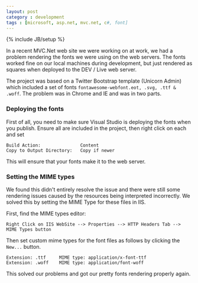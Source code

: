 ```yaml
---
layout: post
category : development
tags : [microsoft, asp.net, mvc.net, c#, font]
---
```

{% include JB/setup %}

In a recent MVC.Net web site we were working on at work, we had a problem rendering the fonts we were using on the web servers. The fonts worked fine on our local machines during development, but just rendered as squares when deployed to the DEV / Live web server.

The project was based on a Twitter Bootstrap template (Unicorn Admin) which included a set of fonts `fontawesome-webfont.eot, .svg, .ttf & .woff`. The problem was in Chrome and IE and was in two parts.

### Deploying the fonts ###
First of all, you need to make sure Visual Studio is deploying the fonts when you publish. Ensure all are included in the project, then right click on each and set 

	Build Action: 				Content
	Copy to Output Directory: 	Copy if newer

This will ensure that your fonts make it to the web server.

### Setting the MIME types ###
We found this didn't entirely resolve the issue and there were still some rendering issues caused by the resources being interpreted incorrectly. We solved this by setting the MIME Type for these files in IIS.

First, find the MIME types editor:

	Right Click on IIS WebSite --> Properties --> HTTP Headers Tab --> MIME Types button

Then set custom mime types for the font files as follows by clicking the `New...` button.

	Extension: .ttf		MIME type: application/x-font-ttf
	Extension: .woff	MIME type: application/font-woff

This solved our problems and got our pretty fonts rendering properly again.